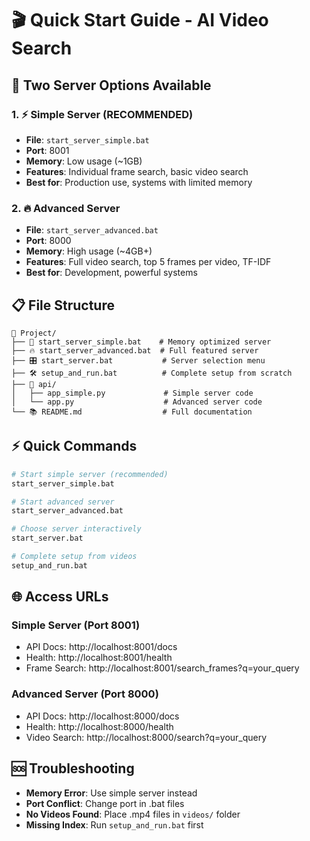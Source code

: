 # 🎬 Quick Start Guide - AI Video Search

## 🚀 Two Server Options Available

### 1. ⚡ Simple Server (RECOMMENDED)
- **File**: `start_server_simple.bat`
- **Port**: 8001
- **Memory**: Low usage (~1GB)
- **Features**: Individual frame search, basic video search
- **Best for**: Production use, systems with limited memory

### 2. 🔥 Advanced Server  
- **File**: `start_server_advanced.bat`
- **Port**: 8000
- **Memory**: High usage (~4GB+)
- **Features**: Full video search, top 5 frames per video, TF-IDF
- **Best for**: Development, powerful systems

## 📋 File Structure

```
📁 Project/
├── 🚀 start_server_simple.bat    # Memory optimized server
├── 🔥 start_server_advanced.bat  # Full featured server  
├── 🎛️ start_server.bat           # Server selection menu
├── 🛠️ setup_and_run.bat          # Complete setup from scratch
├── 📂 api/
│   ├── app_simple.py             # Simple server code
│   └── app.py                    # Advanced server code
└── 📚 README.md                  # Full documentation
```

## ⚡ Quick Commands

```bash
# Start simple server (recommended)
start_server_simple.bat

# Start advanced server 
start_server_advanced.bat

# Choose server interactively
start_server.bat

# Complete setup from videos
setup_and_run.bat
```

## 🌐 Access URLs

### Simple Server (Port 8001)
- API Docs: http://localhost:8001/docs
- Health: http://localhost:8001/health  
- Frame Search: http://localhost:8001/search_frames?q=your_query

### Advanced Server (Port 8000)
- API Docs: http://localhost:8000/docs
- Health: http://localhost:8000/health
- Video Search: http://localhost:8000/search?q=your_query

## 🆘 Troubleshooting

- **Memory Error**: Use simple server instead
- **Port Conflict**: Change port in .bat files
- **No Videos Found**: Place .mp4 files in `videos/` folder
- **Missing Index**: Run `setup_and_run.bat` first
